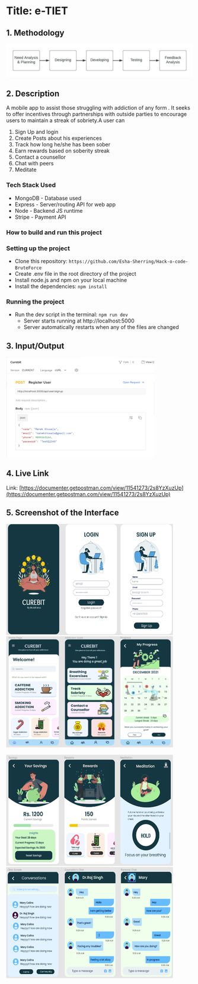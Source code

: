 # Title: e-TIET

## 1. Methodology
![](methodology.jpeg)

## 2. Description
A mobile app to assist those struggling with addiction of any form . It seeks to offer incentives through partnerships with outside parties to encourage users to maintain a streak of sobriety.A user can 
1. Sign Up and login
2. Create Posts about his experiences
3. Track how long he/she has been sober
4. Earn rewards based on soberity streak
5. Contact a counsellor
6. Chat with peers
7. Meditate 

### Tech Stack Used

- MongoDB - Database used
- Express - Server/routing API for web app
- Node - Backend JS runtime
- Stripe - Payment API

### How to build and run this project

### Setting up the project

- Clone this repository: `https://github.com/Esha-Sherring/Hack-o-code-BruteForce`
- Create .env file in the root directory of the project
- Install node.js and npm on your local machine
- Install the dependencies: `npm install`

### Running the project

- Run the dev script in the terminal: `npm run dev`
  - Server starts running at http://localhost:5000
  - Server automatically restarts when any of the files are changed
  
## 3. Input/Output
<img src="https://github.com/Esha-Sherring/Hack-o-code-BruteForce/blob/master/CurebitIO.PNG" width="400" height="270" />

## 4. Live Link
Link: [https://documenter.getpostman.com/view/11541273/2s8YzXuzUp](https://documenter.getpostman.com/view/11541273/2s8YzXuzUp)

## 5. Screenshot of the Interface

<p float="left">
<img src="https://github.com/Esha-Sherring/Hack-o-code-BruteForce/blob/master/S1.PNG" width="450" height="300" />&nbsp;&nbsp;&nbsp;&nbsp;&nbsp;&nbsp;&nbsp;&nbsp;<img src="https://github.com/Esha-Sherring/Hack-o-code-BruteForce/blob/master/S2.PNG" width="450" height="300" />&nbsp;&nbsp;&nbsp;&nbsp;&nbsp;&nbsp;&nbsp;&nbsp; 
<br>
<br>
<img src="https://github.com/Esha-Sherring/Hack-o-code-BruteForce/blob/master/S3.PNG" width="450" height="300" />&nbsp;&nbsp;&nbsp;&nbsp;&nbsp;&nbsp;&nbsp;&nbsp;<img src="https://github.com/Esha-Sherring/Hack-o-code-BruteForce/blob/master/S%23.PNG" width="450" height="300" />&nbsp;&nbsp;&nbsp;&nbsp;&nbsp;&nbsp;&nbsp;&nbsp;   
</p>

